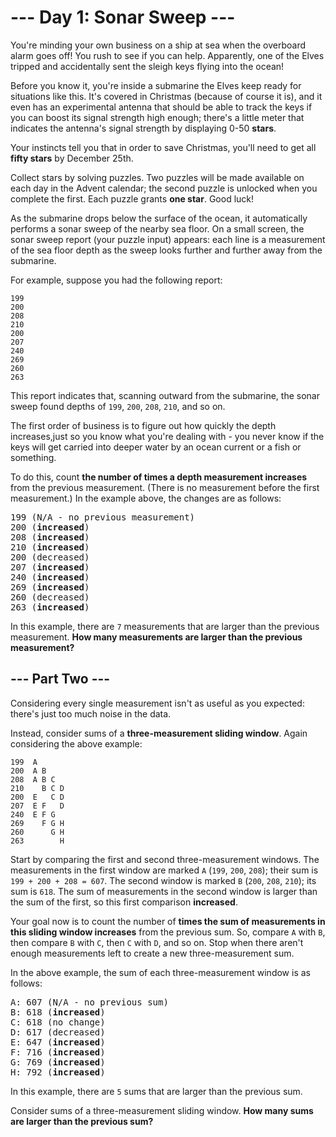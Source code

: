 # --- Day 1: Sonar Sweep ---

You're minding your own business on a ship at sea when the
overboard alarm goes off! You rush to see if you can help.
Apparently, one of the Elves tripped and accidentally sent
the sleigh keys flying into the ocean!

Before you know it, you're inside a submarine the Elves
keep ready for situations like this. It's covered in Christmas
(because of course it is), and it even has an experimental
antenna that should be able to track the keys if you can boost
its signal strength high enough; there's a little meter that
indicates the antenna's signal strength by displaying 0-50 **stars**.

Your instincts tell you that in order to save Christmas, you'll
need to get all **fifty stars** by December 25th.

Collect stars by solving puzzles. Two puzzles will be made
available on each day in the Advent calendar; the second puzzle is
unlocked when you complete the first. Each puzzle grants **one star**.
Good luck!

As the submarine drops below the surface of the ocean, it
automatically performs a sonar sweep of the nearby sea floor.
On a small screen, the sonar sweep report (your puzzle input) appears:
each line is a measurement of the sea floor depth as the sweep looks
further and further away from the submarine.

For example, suppose you had the following report:

```
199
200
208
210
200
207
240
269
260
263
```

This report indicates that, scanning outward from the submarine,
the sonar sweep found depths of `199`, `200`, `208`, `210`, and so on.

The first order of business is to figure out how quickly the depth
increases,just so you know what you're dealing with - you never
know if the keys will get carried into deeper water by an ocean current
or a fish or something.

To do this, count **the number of times a depth measurement increases**
from the previous measurement. (There is no measurement before the
first measurement.) In the example above, the changes are as follows:

<pre>
199 (N/A - no previous measurement)
200 (<b>increased</b>)
208 (<b>increased</b>)
210 (<b>increased</b>)
200 (decreased)
207 (<b>increased</b>)
240 (<b>increased</b>)
269 (<b>increased</b>)
260 (decreased)
263 (<b>increased</b>)
</pre>

In this example, there are `7` measurements that are larger than the previous measurement.
**How many measurements are larger than the previous measurement?**

## --- Part Two ---

Considering every single measurement isn't as useful as you expected:
there's just too much noise in the data.

Instead, consider sums of a **three-measurement sliding window**.
Again considering the above example:

```
199  A
200  A B
208  A B C
210    B C D
200  E   C D
207  E F   D
240  E F G
269    F G H
260      G H
263        H
```

Start by comparing the first and second three-measurement windows.
The measurements in the first window are marked `A` (`199`, `200`, `208`);
their sum is `199 + 200 + 208 = 607`. The second window is marked `B` (`200`, `208`, `210`);
its sum is `618`. The sum of measurements in the second window is larger
than the sum of the first, so this first comparison **increased**.

Your goal now is to count the number of
**times the sum of measurements in this sliding window increases**
from the previous sum. So, compare `A` with `B`, then compare `B` with `C`,
then `C` with `D`, and so on. Stop when there aren't enough measurements
left to create a new three-measurement sum.

In the above example, the sum of each three-measurement window is as follows:

<pre>
A: 607 (N/A - no previous sum)
B: 618 (<b>increased</b>)
C: 618 (no change)
D: 617 (decreased)
E: 647 (<b>increased</b>)
F: 716 (<b>increased</b>)
G: 769 (<b>increased</b>)
H: 792 (<b>increased</b>)
</pre>

In this example, there are `5` sums that are larger than the previous sum.

Consider sums of a three-measurement sliding window.
**How many sums are larger than the previous sum?**
